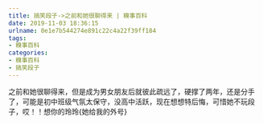 ```yaml
---
title: 搞笑段子->之前和她很聊得来 | 糗事百科
date: 2019-11-03 18:36:15
urlname: 0e1e7b544274e891c22c4a22f39ff184
tags: 
- 糗事百科
categories:
- 糗事百科
- 搞笑段子
---
```

之前和她很聊得来，但是成为男女朋友后就彼此疏远了，硬撑了两年，还是分手了，可能是初中班级气氛太保守，没高中活跃，现在想想特后悔，可惜她不玩段子，哎！！想你的玲玲{她给我的外号}


